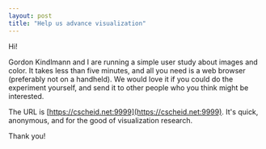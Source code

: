 ```yaml
---
layout: post
title: "Help us advance visualization"
---
```


Hi!

Gordon Kindlmann and I are running a simple user study about images
and color. It takes less than five minutes, and all you need is a web
browser (preferably not on a handheld). We would love it if you could
do the experiment yourself, and send it to other people who you think
might be interested.

The URL is [https://cscheid.net:9999](https://cscheid.net:9999). It's
quick, anonymous, and for the good of visualization research.

Thank you!
